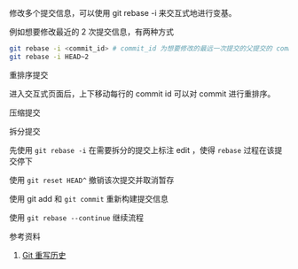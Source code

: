 修改多个提交信息，可以使用 git rebase -i 来交互式地进行变基。

例如想要修改最近的 2 次提交信息，有两种方式

```bash
git rebase -i <commit_id> # commit_id 为想要修改的最远一次提交的父提交的 commit_id
git rebase -i HEAD~2
```

重排序提交

进入交互式页面后，上下移动每行的 commit id 可以对 commit 进行重排序。



压缩提交



拆分提交

先使用 `git rebase -i` 在需要拆分的提交上标注 edit ，使得 `rebase` 过程在该提交停下

使用 `git reset HEAD^` 撤销该次提交并取消暂存

使用 git add 和 `git commit` 重新构建提交信息

使用 `git rebase --continue` 继续流程



参考资料

1. [Git 重写历史](https://git-scm.com/book/zh/v2/Git-%E5%B7%A5%E5%85%B7-%E9%87%8D%E5%86%99%E5%8E%86%E5%8F%B2)

    